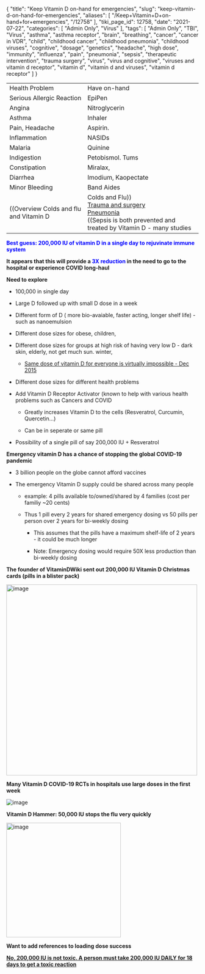 {
    "title": "Keep Vitamin D on-hand for emergencies",
    "slug": "keep-vitamin-d-on-hand-for-emergencies",
    "aliases": [
        "/Keep+Vitamin+D+on-hand+for+emergencies",
        "/12758"
    ],
    "tiki_page_id": 12758,
    "date": "2021-07-22",
    "categories": [
        "Admin Only",
        "Virus"
    ],
    "tags": [
        "Admin Only",
        "TBI",
        "Virus",
        "asthma",
        "asthma receptor",
        "brain",
        "breathing",
        "cancer",
        "cancer in VDR",
        "child",
        "childhood cancer",
        "childhood pneumonia",
        "childhood viruses",
        "cognitive",
        "dosage",
        "genetics",
        "headache",
        "high dose",
        "immunity",
        "influenza",
        "pain",
        "pneumonia",
        "sepsis",
        "therapeutic intervention",
        "trauma surgery",
        "virus",
        "virus and cognitive",
        "viruses and vitamin d receptor",
        "vitamin d",
        "vitamin d and viruses",
        "vitamin d receptor"
    ]
}


| | |
| --- | --- |
| Health Problem  | Have on-hand |
| Serious Allergic Reaction | EpiPen |
| Angina | Nitroglycerin |
| Asthma | Inhaler |
| Pain, Headache | Aspirin.  |
| Inflammation | NASIDs |
| Malaria | Quinine |
| Indigestion | Petobismol. Tums |
| Constipation | Miralax, |
| Diarrhea | Imodium, Kaopectate |
| Minor Bleeding | Band Aides |
| ((Overview Colds and flu and Vitamin D | Colds and Flu))<br>[Trauma and surgery](/posts/trauma-and-surgery)<br>[Pneumonia](/tags/pneumonia.html)<br>((Sepsis is both prevented and treated by Vitamin D - many studies | Sepsis))<br>((Traumatic Brain Injury recovered faster if high vitamin D (review of 58 studies) – April 2021 | Traumatic Brain Injury))<br>((COVID-19 treated by Vitamin D - studies, reports, videos | COVID)) |  **Vitamin D**  |

 **<span style="color:#00F;">Best guess: 200,000 IU of vitamin D in a single day to rejuvinate immune system </span>** 

 **It appears that this will provide a <span style="color:#00F;">3X reduction</span> in the need to go to the hospital or experience COVID long-haul** 

 **Need to explore** 

* 100,000 in single day

* Large D followed up with small D dose in a week 

* Different form of D ( more bio-avaiable, faster acting, longer shelf life) - such as nanoemulsion

* Different dose sizes for obese, children,

* Different dose sizes for groups at high risk of having very low D - dark skin, elderly, not get much sun. winter, 

   * [Same dose of vitamin D for everyone is virtually impossible - Dec 2015](/posts/same-dose-of-vitamin-d-for-everyone-is-virtually-impossible)

* Different dose sizes for different health problems

* Add Vitamin D Receptor Activator  (known to help with various health problems such as Cancers and COVID

   * Greatly increases Vitamin D to the cells (Resveratrol, Curcumin, Quercetin...)

   * Can be in seperate or same pill

* Possibility of a single pill of say 200,000 IU + Resveratrol

 **Emergency vitamin D has a chance of stopping the global COVID-19 pandemic** 

* 3 billion people on the globe cannot afford vaccines

* The emergency Vitamin D supply could be shared across many people

   * example: 4 pills available to/owned/shared by 4 families (cost per familiy ~20 cents)

   * Thus 1 pill every 2 years for shared emergency dosing vs 50 pills per person over 2 years for bi-weekly dosing

      * This assumes that the pills have a maximum shelf-life of 2 years - it could be much longer

      * Note: Emergency dosing would require 50X less production than bi-weekly dosing 

 **The founder of VitaminDWiki sent out 200,000 IU Vitamin D Christmas cards (pills in a blister pack)** 

<img src="https://d378j1rmrlek7x.cloudfront.net/attachments/jpeg/four-50k-iu.jpg" alt="image" width="500">

 **Many Vitamin D COVID-19 RCTs in hospitals use large doses in the first week** 

<img src="/attachments/d3.mock.jpg" alt="image">

 **Vitamin D Hammer: 50,000 IU stops the flu very quickly** 

<img src="/attachments/d3.mock.jpg" alt="image" width="300">

 **Want to add references to loading dose success** 

 **[No, 200,000 IU is not toxic. A person must take 200,000 IU DAILY for 18 days to get a toxic reaction](/posts/overview-toxicity-of-vitamin-d)** 

<!-- ~tc~ (alias(Have vitamin D available for emergencies)) ~/tc~ -->